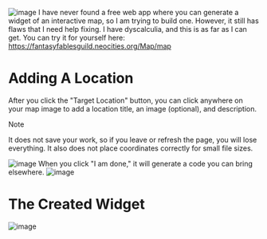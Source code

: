 ![image](https://github.com/user-attachments/assets/9d14401d-4fe8-4c66-a5dd-bc3f5d95a2b4)
I have never found a free web app where you can generate a widget of an interactive map, so I am trying to build one. However, it still has flaws that I need help fixing. I have dyscalculia, and this is as far as I can get. You can try it for yourself here: https://fantasyfablesguild.neocities.org/Map/map

# Adding A Location
After you click the "Target Location" button, you can click anywhere on your map image to add a location title, an image (optional), and description. 
> [!NOTE]
> It does not save your work, so if you leave or refresh the page, you will lose everything. It also does not place coordinates correctly for small file sizes.

![image](https://github.com/user-attachments/assets/702fd4c0-eca8-44e6-926e-fd00d4dd876b)
When you click "I am done," it will generate a code you can bring elsewhere.
![image](https://github.com/user-attachments/assets/22bf585d-847f-45de-a042-2aa3b7b5f16c)


# The Created Widget

![image](https://github.com/user-attachments/assets/6b87ffa8-ff21-4517-96c9-a008f46cd863)
